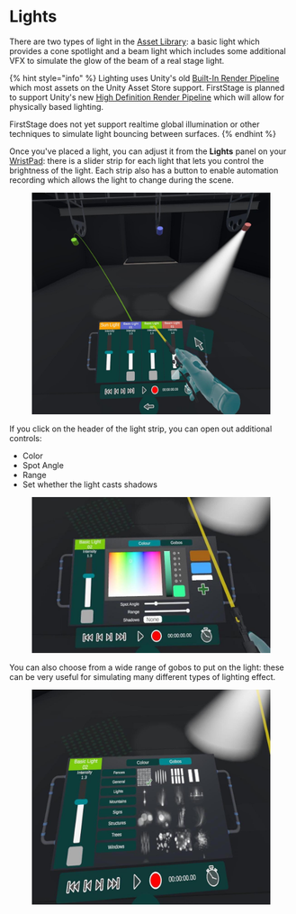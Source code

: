 # Lights

There are two types of light in the [Asset Library](../asset-library.md): a basic light which provides a cone spotlight and a beam light which includes some additional VFX to simulate the glow of the beam of a real stage light.

{% hint style="info" %}
Lighting uses Unity's old [Built-In Render Pipeline](https://docs.unity3d.com/Manual/built-in-render-pipeline.html) which most assets on the Unity Asset Store support. FirstStage is planned to support Unity's new [High Definition Render Pipeline](https://docs.unity3d.com/Manual/high-definition-render-pipeline.html) which will allow for physically based lighting.

FirstStage does not yet support realtime global illumination or other techniques to simulate light bouncing between surfaces.
{% endhint %}

Once you've placed a light, you can adjust it from the **Lights** panel on your [WristPad](../wristpad/): there is a slider strip for each light that lets you control the brightness of the light. Each strip also has a button to enable automation recording which allows the light to change during the scene.

<figure><img src="../../.gitbook/assets/Controls Demo 2023-02-15 01-14-55.jpg" alt=""><figcaption></figcaption></figure>

If you click on the header of the light strip, you can open out additional controls:

* Color
* Spot Angle
* Range
* Set whether the light casts shadows

<figure><img src="../../.gitbook/assets/Controls Demo 2023-02-15 01-15-30.jpg" alt=""><figcaption></figcaption></figure>

You can also choose from a wide range of gobos to put on the light: these can be very useful for simulating many different types of lighting effect.

<figure><img src="../../.gitbook/assets/Controls Demo 2023-02-15 01-15-39.jpg" alt=""><figcaption></figcaption></figure>
